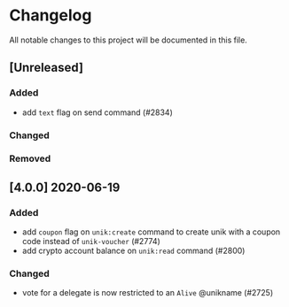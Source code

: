 # Changelog

All notable changes to this project will be documented in this file.

## [Unreleased]

### Added

-   add `text` flag on send command (#2834)

### Changed

### Removed

## [4.0.0] 2020-06-19

### Added

-   add `coupon` flag on `unik:create` command to create unik with a coupon code instead of `unik-voucher` (#2774)
-   add crypto account balance on `unik:read` command (#2800)

### Changed

-   vote for a delegate is now restricted to an `Alive` @unikname (#2725)
